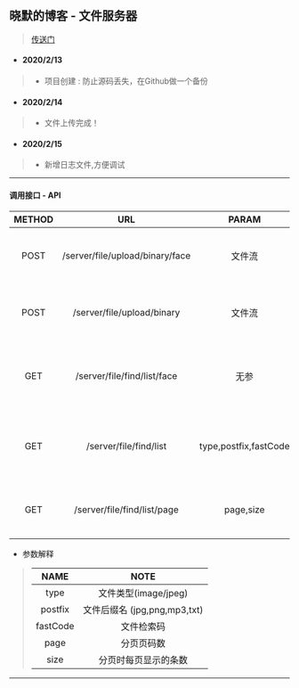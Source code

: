 ## 晓默的博客 - 文件服务器 ##
> [传送门](https://www.moinros.com)
* #### 2020/2/13 ####
> + 项目创建 : 防止源码丢失，在Github做一个备份
* #### 2020/2/14 ####
> + 文件上传完成！
* #### 2020/2/15 ####
> + 新增日志文件,方便调试
------------
#### 调用接口 - API ####
| METHOD |  URL  |  PARAM  |  NOTE  |
|:------:|:-----:|:-------:|:------:|
| POST | /server/file/upload/binary/face | 文件流 | 头像图片上传接口 |
| POST | /server/file/upload/binary | 文件流 | 通用上传文件接口 |
| GET  | /server/file/find/list/face | 无参 | 查询头像图片文件接口 |
| GET  | /server/file/find/list | type,postfix,fastCode| 指定条件查询文件数据 |
| GET  | /server/file/find/list/page | page,size| 分页查询文件数据 |
 * 参数解释
> | NAME | NOTE |
> |:----:|:----:|
> | type | 文件类型(image/jpeg) |
> | postfix | 文件后缀名 (jpg,png,mp3,txt) |
> | fastCode | 文件检索码 |
> | page | 分页页码数 |
> | size | 分页时每页显示的条数 |
----
